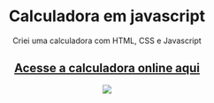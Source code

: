 <h1 align="center">
  Calculadora em javascript
</h1>
<p align="center">
  Criei uma calculadora com HTML, CSS e Javascript 
</p>

<h2 align="center">
  <a href="https://redneckvitor.github.io/js-calculator/">
    Acesse a calculadora online aqui
  </a>
</h2>

<p align="center" style="width:100%;height:auto>
  <img src="" />
  <img src="https://i.postimg.cc/hvtx0SZX/Screenshot-2023-08-09-at-18-19-54-Calculadora-JS.png" />
</p>
